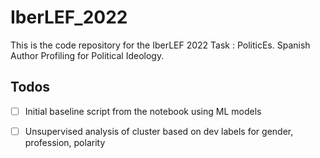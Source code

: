 # IberLEF_2022

This is the code repository for the IberLEF 2022 Task : PoliticEs. Spanish Author Profiling for Political Ideology.


## Todos

- [ ] Initial baseline script from the notebook using ML models
- [ ] Unsupervised analysis of cluster based on dev labels for gender, profession, polarity





